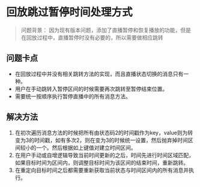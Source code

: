 # 回放跳过暂停时间处理方式

> 问题背景： 因为现有版本问题，添加了直播暂停和恢复播放的功能，但是在回放过程中，直播暂停时没有必要的，所以需要做相应跳转


## 问题卡点

* 在回放过程中并没有相关跳转方法的实现，而且直播状态切换的消息只有一种。
* 用户在手动跳转入暂停区间的时候需要再次跳转至暂停结束位置。
* 需要统一按顺序执行暂停直播中的所有消息方法。

## 解决方法

1. 在初次遍历消息方法的时候把所有由状态码2的时间戳作为key，value则为转变为3的时间戳，如有多次2，则在变为3的时候统一设置，然后抛弃掉时间区间较小的一个。然后根据如上键值对建立时间区间。
2. 在用户手动或自增逻辑导致当前时间更新的之后，时间先进行时间区域匹配，如果目标时间为区间内，则调整目标时间为该区间的结束时间，重新跳转。
3. 在重定向目标时间之后都需要重新获取当前状态与时间区间内的所有消息并执行。